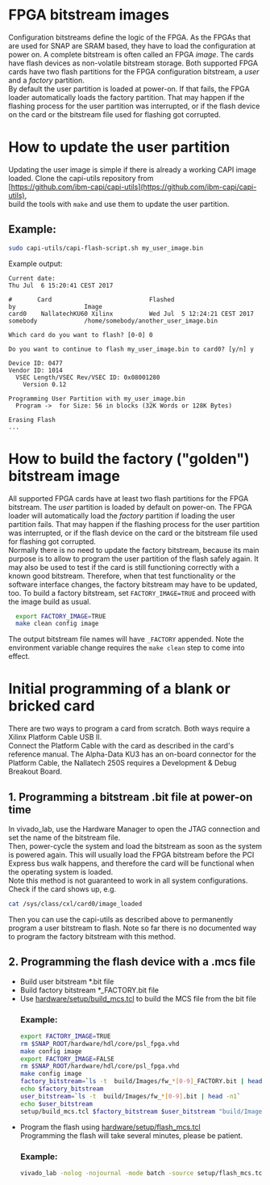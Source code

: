 # FPGA bitstream images
Configuration bitstreams define the logic of the FPGA. As the FPGAs that are used for SNAP are SRAM based, they have to load the configuration at power on. A complete bitstream is often called an FPGA *image*.
The cards have flash devices as non-volatile bitstream storage. Both supported FPGA cards have two flash partitions for the FPGA configuration bitstream, a *user* and a *factory* partition.  
By default the user partition is loaded at power-on. If that fails, the FPGA loader automatically loads the factory partition. 
That may happen if the flashing process for the user partition was interrupted, or if the flash device on the card or the bitstream file used for flashing got corrupted.

# How to update the user partition
Updating the user image is simple if there is already a working CAPI image loaded.
Clone the capi-utils repository from  
[https://github.com/ibm-capi/capi-utils](https://github.com/ibm-capi/capi-utils),  
build the tools with `make` and use them to update the user partition.
## Example: 

```bash
sudo capi-utils/capi-flash-script.sh my_user_image.bin
```
Example output:
```
Current date:
Thu Jul  6 15:20:41 CEST 2017

#       Card                           Flashed                       by                   Image
card0    NallatechKU60 Xilinx          Wed Jul  5 12:24:21 CEST 2017 somebody             /home/somebody/another_user_image.bin

Which card do you want to flash? [0-0] 0

Do you want to continue to flash my_user_image.bin to card0? [y/n] y

Device ID: 0477
Vendor ID: 1014
  VSEC Length/VSEC Rev/VSEC ID: 0x08001280
    Version 0.12

Programming User Partition with my_user_image.bin
  Program ->  for Size: 56 in blocks (32K Words or 128K Bytes)

Erasing Flash
...
```
# How to build the factory ("golden") bitstream image

All supported FPGA cards have at least two flash partitions for the FPGA bitstream. The *user* partition is loaded by default on power-on. The FPGA loader will automatically load the *factory* partition if loading the user partition fails. That may happen if the flashing process for the user partition was interrupted, or if the flash device on the card or the bitstream file used for flashing got corrupted.  
Normally there is no need to update the factory bitstream, because its main purpose is to allow to program the user partition of the flash safely again. It may also be used to test if the card is still functioning correctly with a known good bitstream.
Therefore, when that test functionality or the software interface changes, the factory bitstream may have to be updated, too.
To build a factory bitstream, set `FACTORY_IMAGE=TRUE` and proceed with the image build as usual.
```bash
  export FACTORY_IMAGE=TRUE
  make clean config image
```
The output bitstream file names will have `_FACTORY` appended. Note the environment variable change requires the `make clean` step to come into effect. 

# Initial programming of a blank or bricked card

There are two ways to program a card from scratch. Both ways require a Xilinx Platform Cable USB II.  
Connect the Platform Cable with the card as described in the card's reference manual. The Alpha-Data KU3 has an on-board connector for the Platform Cable, the Nallatech 250S requires a Development & Debug Breakout Board.
## 1. Programming a bitstream .bit file at power-on time
In vivado_lab, use the Hardware Manager to open the JTAG connection and set the name of the bitstream file.  
Then, power-cycle the system and load the bitstream as soon as the system is powered again. This will usually load the FPGA bitstream before the PCI Express bus walk happens, and therefore the card will be functional when the operating system is loaded.  
Note this method is not guaranteed to work in all system configurations.  
Check if the card shows up, e.g.
```bash
cat /sys/class/cxl/card0/image_loaded 
```
Then you can use the capi-utils as described above to permanently program a user bitstream to flash. 
Note so far there is no documented way to program the factory bitstream with this method.

## 2. Programming the flash device with a .mcs file 

* Build user bitstream *.bit file
* Build factory bitstream *_FACTORY.bit file
* Use [hardware/setup/build_mcs.tcl](../setup/build_mcs.tcl) to build the MCS file from the bit file
  ### Example:
  ```bash
  export FACTORY_IMAGE=TRUE
  rm $SNAP_ROOT/hardware/hdl/core/psl_fpga.vhd
  make config image
  export FACTORY_IMAGE=FALSE
  rm $SNAP_ROOT/hardware/hdl/core/psl_fpga.vhd
  make config image
  factory_bitstream=`ls -t  build/Images/fw_*[0-9]_FACTORY.bit | head -n1`
  echo $factory_bitstream 
  user_bitstream=`ls -t  build/Images/fw_*[0-9].bit | head -n1`
  echo $user_bitstream 
  setup/build_mcs.tcl $factory_bitstream $user_bitstream "build/Images/${FPGACARD}_flash.mcs"
  ```
* Program the flash using [hardware/setup/flash_mcs.tcl](../setup/flash_mcs.tcl)  
  Programming the flash will take several minutes, please be patient.
  ### Example:
  ```bash
  vivado_lab -nolog -nojournal -mode batch -source setup/flash_mcs.tcl -tclargs "build/Images/${FPGACARD}_flash.mcs"
  ```
